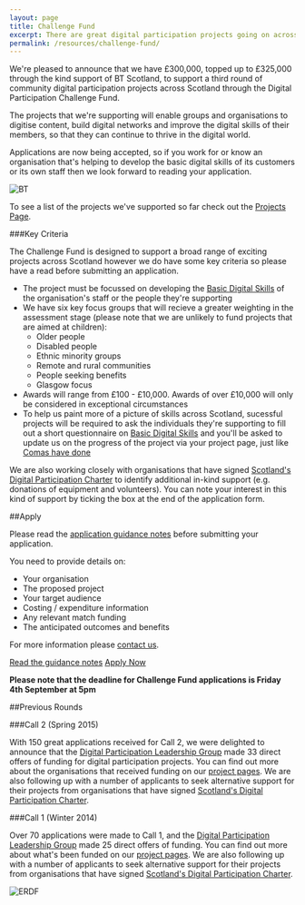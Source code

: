 ```yaml
---
layout: page
title: Challenge Fund
excerpt: There are great digital participation projects going on across Scotland. We want to support existing projects to do more, and encourage new projects to get started.
permalink: /resources/challenge-fund/
---
```

 

We're pleased to announce that we have £300,000, topped up to £325,000 through the kind support of BT Scotland, to support a third round of community digital participation projects across Scotland through the Digital Participation Challenge Fund. 

The projects that we're supporting will enable groups and organisations to digitise content, build digital networks and improve the digital skills of their members, so that they can continue to thrive in the digital world.

Applications are now being accepted, so if you work for or know an organisation that's helping to develop the basic digital skills of its customers or its own staff then we look forward to reading your application.

![BT](/images/signatories/bt.jpg)

To see a list of the projects we've supported so far check out the <a href="/projects">Projects Page</a>.

###Key Criteria

The Challenge Fund is designed to support a broad range of exciting projects across Scotland however we do have some key criteria so please have a read before submitting an application.

<ul>
  <li>The project must be focussed on developing the <a href="/about/basic-digital-skills/">Basic Digital Skills</a> of the organisation's staff or the people they're supporting</li>
  <li>We have six key focus groups that will recieve a greater weighting in the assessment stage (please note that we are unlikely to fund projects that are aimed at children):
    <ul>
      <li>Older people</li>
      <li>Disabled people</li>
      <li>Ethnic minority groups</li>
      <li>Remote and rural communities</li>
      <li>People seeking benefits</li>
      <li>Glasgow focus</li>
    </ul>
  </li> 
  <li>Awards will range from £100 - £10,000.  Awards of over £10,000 will only be considered in exceptional circumstances</li>
  <li>To help us paint more of a picture of skills across Scotland, sucessful projects will be required to ask the individuals they're supporting to fill out a short questionnaire on <a href="/about/basic-digital-skills/">Basic Digital Skills</a> and you'll be asked to update us on the progress of the project via your project page, just like <a href="/projects/comas">Comas have done</a></li>
</ul>

We are also working closely with organisations that have signed [Scotland's Digital Participation Charter](/charter/) to identify additional in-kind support (e.g. donations of equipment and volunteers). You can note your interest in this kind of support by ticking the box at the end of the application form.

##Apply

Please read the [application guidance notes](/resources/challenge-fund/guidance/) before submitting your application.

You need to provide details on:

* Your organisation
* The proposed project
* Your target audience
* Costing / expenditure information
* Any relevant match funding
* The anticipated outcomes and benefits
  
For more information please [contact us](/contact/).

<a href="/resources/challenge-fund/guidance/" class="btn btn-primary btn-lg">Read the guidance notes</a> <a href="/ChallengeFundForms/Forms/Welcome.html" class="btn btn-primary btn-lg">Apply Now</a>

**Please note that the deadline for Challenge Fund applications is Friday 4th September at 5pm** 

##Previous Rounds

###Call 2 (Spring 2015)
 
With 150 great applications received for Call 2, we were delighted to announce that the [Digital Participation Leadership Group](/about/) made 33 direct offers of funding for digital participation projects. You can find out more about the organisations that received funding on our [project pages](/projects/). We are also following up with a number of applicants to seek alternative support for their projects from organisations that have signed [Scotland's Digital Participation Charter](/charter/).
 
 
###Call 1 (Winter 2014)
 
Over 70 applications were made to Call 1, and the [Digital Participation Leadership Group](/about/) made 25 direct offers of funding. You can find out more about what's been funded on our [project pages](/projects/). We are also following up with a number of applicants to seek alternative support for their projects from organisations that have signed [Scotland's Digital Participation Charter](/charter/).
 
 
![ERDF](/images/erdf.jpg)
